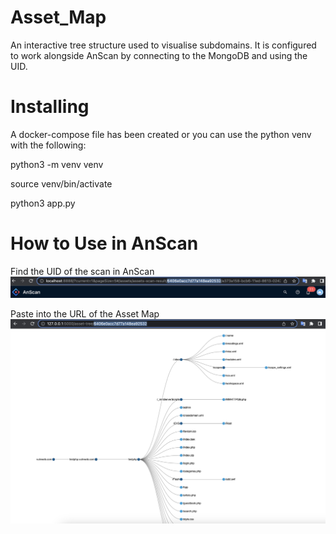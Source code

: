 # Asset_Map
An interactive tree structure used to visualise subdomains. It is configured to work alongside AnScan by connecting to the MongoDB and using the UID.

# Installing 
A docker-compose file has been created or you can use the python venv with the following:

python3 -m venv venv

source venv/bin/activate

python3 app.py

# How to Use in AnScan
Find the UID of the scan in AnScan
<img src="AnScan_ID.png" alt="Alt text" title="AnScan UID">

Paste into the URL of the Asset Map
<img src="Asset_Tree.png" alt="Alt text" title="Asset Tree">


